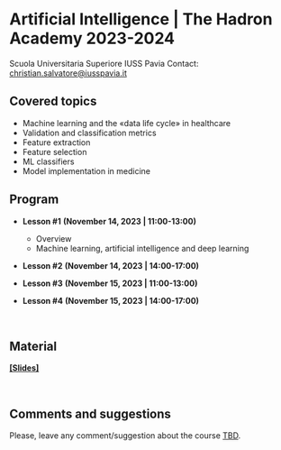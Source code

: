 # Artificial Intelligence | The Hadron Academy 2023-2024
Scuola Universitaria Superiore IUSS Pavia
Contact: christian.salvatore@iusspavia.it

## Covered topics
* Machine learning and the «data life cycle» in healthcare
* Validation and classification metrics
* Feature extraction
* Feature selection
* ML classifiers
* Model implementation in medicine

## Program
* __Lesson #1__ __(November 14, 2023 \| 11:00-13:00)__ <br>
	* Overview
	* Machine learning, artificial intelligence and deep learning
 
* __Lesson #2__ __(November 14, 2023 \| 14:00-17:00)__ <br>

* __Lesson #3__ __(November 15, 2023 \| 11:00-13:00)__ <br>

* __Lesson #4__ __(November 15, 2023 \| 14:00-17:00)__ <br>
 
<br>

## Material
[__[Slides]__](https://github.com/christiansalvatore/artificial-intelligence-hadron/tree/main/slides)
<br>

<br>

## Comments and suggestions
Please, leave any comment/suggestion about the course [TBD]().
